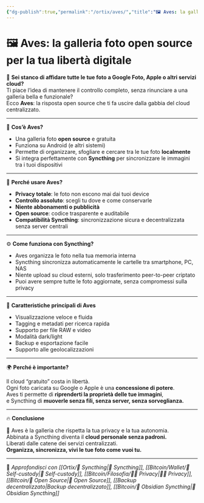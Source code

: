 ```yaml
---
{"dg-publish":true,"permalink":"/ortix/aves/","title":"🖼️ Aves: la galleria foto open source per la tua libertà digitale","tags":["Aves","OpenSource","Privacy","Syncthing","Foto","SelfCustody","Decentralizzazione"]}
---
```



# 🖼️ Aves: la galleria foto open source per la tua libertà digitale

📸 **Sei stanco di affidare tutte le tue foto a Google Foto, Apple o altri servizi cloud?**  
Ti piace l’idea di mantenere il controllo completo, senza rinunciare a una galleria bella e funzionale?  
Ecco **Aves**: la risposta open source che ti fa uscire dalla gabbia del cloud centralizzato.

---

🦅 **Cos’è Aves?**

- Una galleria foto **open source** e gratuita  
- Funziona su Android (e altri sistemi)  
- Permette di organizzare, sfogliare e cercare tra le tue foto **localmente**  
- Si integra perfettamente con **Syncthing** per sincronizzare le immagini tra i tuoi dispositivi

---

🔐 **Perché usare Aves?**

- **Privacy totale**: le foto non escono mai dai tuoi device  
- **Controllo assoluto**: scegli tu dove e come conservarle  
- **Niente abbonamenti o pubblicità**  
- **Open source**: codice trasparente e auditabile  
- **Compatibilità Syncthing**: sincronizzazione sicura e decentralizzata senza server centrali

---

⚙️ **Come funziona con Syncthing?**

- Aves organizza le foto nella tua memoria interna  
- Syncthing sincronizza automaticamente le cartelle tra smartphone, PC, NAS  
- Niente upload su cloud esterni, solo trasferimento peer-to-peer criptato  
- Puoi avere sempre tutte le foto aggiornate, senza compromessi sulla privacy

---

📱 **Caratteristiche principali di Aves**

- Visualizzazione veloce e fluida  
- Tagging e metadati per ricerca rapida  
- Supporto per file RAW e video  
- Modalità dark/light  
- Backup e esportazione facile  
- Supporto alle geolocalizzazioni

---

🌍 **Perché è importante?**

Il cloud “gratuito” costa in libertà.  
Ogni foto caricata su Google o Apple è una **concessione di potere**.  
Aves ti permette di **riprenderti la proprietà delle tue immagini**,  
e Syncthing di **muoverle senza fili, senza server, senza sorveglianza.**

---

🔥 **Conclusione**

🦅 Aves è la galleria che rispetta la tua privacy e la tua autonomia.  
Abbinata a Syncthing diventa il **cloud personale senza padroni.**  
Liberati dalle catene dei servizi centralizzati.  
**Organizza, sincronizza, vivi le tue foto come vuoi tu.**

---

🔗 _Approfondisci con [[Ortix/🔄 Syncthing\|🔄 Syncthing]], [[Bitcoin/Wallet/🔐 Self-custody\|🔐 Self-custody]], [[Bitcoin/Filosofia/🕵️‍♂️ Privacy\|🕵️‍♂️ Privacy]], [[Bitcoin/🧬 Open Source\|🧬 Open Source]], [[Backup decentralizzato\|Backup decentralizzato]], [[Bitcoin/🔄 Obsidian Syncthing\|🔄 Obsidian Syncthing]]_